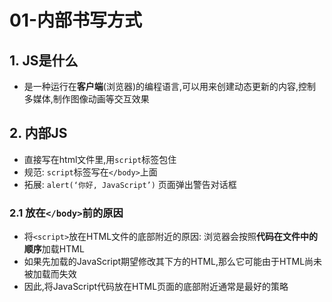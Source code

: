 # 01-内部书写方式

## 1. JS是什么

- 是一种运行在**客户端**(浏览器)的编程语言,可以用来创建动态更新的内容,控制多媒体,制作图像动画等交互效果

## 2. 内部JS

- 直接写在html文件里,用`script`标签包住
- 规范: `script`标签写在`</body>`上面
- 拓展: `alert(‘你好, JavaScript’)` 页面弹出警告对话框

### 2.1 放在`</body>`前的原因

- 将`<script>`放在HTML文件的底部附近的原因: 浏览器会按照**代码在文件中的顺序**加载HTML
- 如果先加载的JavaScript期望修改其下方的HTML,那么它可能由于HTML尚未被加载而失效
- 因此,将JavaScript代码放在HTML页面的底部附近通常是最好的策略